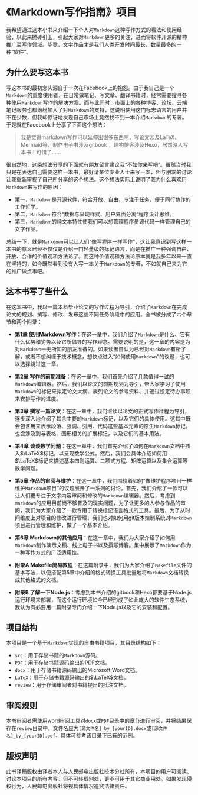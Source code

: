 # 《Markdown写作指南》项目

我希望通过这本小书来介绍一下个人对`Markdown`这种写作方式的看法和使用经验，以此来抛砖引玉，引起大家对`Markdown`更多的关注，进而将软件开源的精神推广至写作领域。毕竟，文字作品才是我们人类开发时间最长，数量最多的一种“软件”。

## 为什么要写这本书

写这本书的最初念头源自于一次在Facebook上的抱怨。由于我自己是一个`Markdown`的重度使用者，在日常做笔记、写文章、翻译书籍时，经常需要搜寻各种使用`Markdown`写作的解决方案。而与此同时，市面上的各种博客、论坛、云端笔记服务也都纷纷加入了对`Markdown`的支持，这说明使用这门标志语言的用户并不在少数，但我却惊讶地发现自己市场上竟然找不到一本介绍`Markdown`的专著。于是就在Facebook上分享了下面这个想法：

> 我是觉得markdown写作可以延伸出很多东西啊，写论文涉及LaTeX、Mermaid等，制作电子书涉及gitbook ，建构博客涉及Hexo，居然没人写本书！可惜了……

很自然地，这条想法分享的下面就有朋友留言建议我“不如你来写吧”。虽然当时我只是在表达自己需要这样一本书，最好请某位专业人士来写一本，但与朋友的讨论让我重新审视了自己所分享的这个想法。这个想法实际上说明了我为什么喜欢用`Markdown`来写作的原因：

- 第一，`Markdown`是开源软件，符合开放、自由、专注于任务，便于同行协作的工作哲学。
- 第二，`Markdown`符合“数据与呈现样式、用户界面分离”程序设计思维。
- 第三，`Markdown`的纯文本特性使我们可以想管理程序员源代码一样管理自己的文字作品。

总结一下，就是`Markdown`可以让人们“像写程序一样写作”，这让我意识到写这样一本书的意义已经不仅仅是介绍一门轻量级的标记语言，而是在推广一种强调自由、开放、合作的价值观和方法论了。而这种价值观和方法论原本就是我多年以来一直在坚持的，如今既然看到没有人写一本关于`Markdown`的专著，不如就自己来为它的推广做点事吧。

## 这本书写了些什么

在这本书中，我以一篇本科毕业论文的写作过程为导引，介绍了`Markdown`在完成论文的规划、撰写、修改、发布这些不同任务阶段中的应用。全书被分成了六个章节和两个附录：

- **第1章 使用Markdown写作**：在这一章中，我们介绍了`Markdown`是什么、它有什么优势和劣势以及它所倡导的写作理念。需要说明的是，这一章的内容是为对`Markdown`一无所知的朋友准备的。如果读者自认为已经对`Markdown`有所了解，或者不想纠缠于技术概念，想快点进入“如何使用`Markdown`”的议题，也可以选择跳过这一章。

- **第2章 写作的前期准备**：在这一章中，我们首先介绍了几款值得一试的`Markdown`编辑器。然后，我们以论文的前期规划为导引，带大家学习了使用`Markdown`的标记来拟定论文大纲、表列论文的参考资料、并通过设定待办事项来安排写作的进度。

- **第3章 撰写一篇论文**：在这一章中，我们继续以论文的正式写作过程为导引，逐步深入地介绍了其余主要的`Markdown`标记，以及它们的具体使用。这其中既会包含用来表示段落、强调、引用、代码这些基本元素的原生`Markdown`标记，也会涉及到与表格、图形相关的扩展标记，以及它们的基本用法。

- **第4章 谈谈数学问题**：在这一章中，我们首先介绍了如何在`Markdown`文档中插入$\LaTeX$标记，以呈现数学公式。然后，我们会具体介绍如何用$\LaTeX$标记来描述基本四则运算、二项式方程、矩阵运算以及集合运算等数学问题。

- **第5章 作品的审阅与维护**：在这一章中，我们围绕着如何”像维护程序项目一样维护`Markdown`项目“的议题展开了一系列的讨论。首先，我们介绍了一款可以让人们更专注于文字内容审阅和修改的`Markdown`编辑器。然后，考虑到`Markdown`的应用目前尚不够普及的现实问题，为了让更多的人参与作品的审阅，我们为大家介绍了一款专用于转换标记语言格式的工具。最后，为了从时间维度上对项目的修改进行管理，我们也对如何用git版本控制系统对`Markdown`项目进行管理和维护，做了一个基本介绍。

- **第6章 Markdown的其他应用**：在这一章中，我们为大家介绍了如何用`Markdown`制作演示文稿、线上电子书以及撰写博客。集中展示了`Markdown`作为一种写作方式的广泛适用性。

- **附录A Makefile简易教程**：在这篇附录中，我们为大家介绍了`Makefile`文件的基本写法，以便搭配第5章中介绍的格式转换工具批量地将`Markdown`文档转换成其他格式的文档。

- **附录B 了解一下Node.js**：考虑到本书介绍的gitbook和Hexo都要基于Node.js运行环境来部署，而这个运行环境如今已经形成了如此庞大的软件生态系统，我认为有必要用一篇附录专门介绍一下Node.js以及它的安装和配置。

## 项目结构

本项目是一个基于`Markdown`实现的自由书籍项目，其目录结构如下：

- `src`：用于存储书籍的`Markdown`源码。
- `PDF`：用于存储书籍源码输出的PDF文档。
- `docx`：用于存储书籍源码输出的Microsoft Word文档。
- `LaTeX`：用于存储书籍源码输出的$\LaTeX$文档。
- `review`：用于存储审阅者对书籍提出的批注文档。

## 审阅规则

本书审阅者需使用word审阅工具对`docx`或`PDF`目录中的章节进行审阅，并将结果保存在`review`目录中，文件名应为`[源文件名]_by_[yourID].docx`或`[源文件名]_by_[yourID].pdf`，具体可参考该目录下已有的范例。

## 版权声明

此书译稿版权由译者本人与人民邮电出版社技术分社所有，本项目的用户可阅读、讨论本项目的所有内容。但不可转载别处，更不可用于其它商业用处。如果发现侵权行为，人民邮电出版社将视具体情况追究法律责任。
